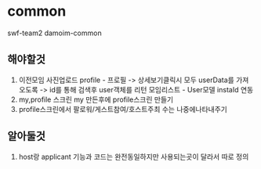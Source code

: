 # common

swf-team2 damoim-common

## 해야할것
1. 이전모임 사진업로드
profile - 프로필 -> 상세보기클릭시 모두 userData를 가져오도록 -> id를 통해 검색후 user객체를 리턴
모임리스트 - User모델 instaId 연동
2. my,profile 스크린 my 만든후에 profile스크린 만들기
3. profile스크린에서 팔로워/게스트참여/호스트주최 수는 나중에나타내주기
## 알아둘것
1. host랑 applicant 기능과 코드는 완전동일하지만 사용되는곳이 달라서 따로 정의
